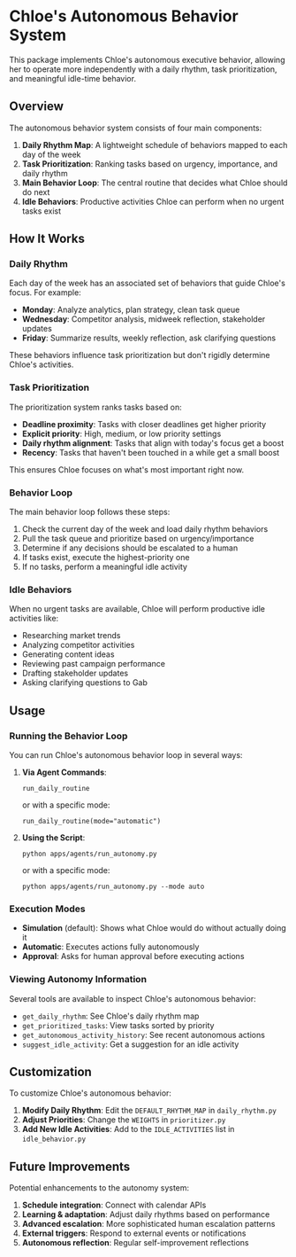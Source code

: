 # Chloe's Autonomous Behavior System

This package implements Chloe's autonomous executive behavior, allowing her to operate more independently with a daily rhythm, task prioritization, and meaningful idle-time behavior.

## Overview

The autonomous behavior system consists of four main components:

1. **Daily Rhythm Map**: A lightweight schedule of behaviors mapped to each day of the week
2. **Task Prioritization**: Ranking tasks based on urgency, importance, and daily rhythm
3. **Main Behavior Loop**: The central routine that decides what Chloe should do next
4. **Idle Behaviors**: Productive activities Chloe can perform when no urgent tasks exist

## How It Works

### Daily Rhythm

Each day of the week has an associated set of behaviors that guide Chloe's focus. For example:

- **Monday**: Analyze analytics, plan strategy, clean task queue
- **Wednesday**: Competitor analysis, midweek reflection, stakeholder updates
- **Friday**: Summarize results, weekly reflection, ask clarifying questions

These behaviors influence task prioritization but don't rigidly determine Chloe's activities.

### Task Prioritization

The prioritization system ranks tasks based on:

- **Deadline proximity**: Tasks with closer deadlines get higher priority
- **Explicit priority**: High, medium, or low priority settings
- **Daily rhythm alignment**: Tasks that align with today's focus get a boost
- **Recency**: Tasks that haven't been touched in a while get a small boost

This ensures Chloe focuses on what's most important right now.

### Behavior Loop

The main behavior loop follows these steps:

1. Check the current day of the week and load daily rhythm behaviors
2. Pull the task queue and prioritize based on urgency/importance
3. Determine if any decisions should be escalated to a human
4. If tasks exist, execute the highest-priority one
5. If no tasks, perform a meaningful idle activity

### Idle Behaviors

When no urgent tasks are available, Chloe will perform productive idle activities like:

- Researching market trends
- Analyzing competitor activities
- Generating content ideas
- Reviewing past campaign performance
- Drafting stakeholder updates
- Asking clarifying questions to Gab

## Usage

### Running the Behavior Loop

You can run Chloe's autonomous behavior loop in several ways:

1. **Via Agent Commands**:
   ```
   run_daily_routine
   ```
   or with a specific mode:
   ```
   run_daily_routine(mode="automatic")
   ```

2. **Using the Script**:
   ```
   python apps/agents/run_autonomy.py
   ```
   or with a specific mode:
   ```
   python apps/agents/run_autonomy.py --mode auto
   ```

### Execution Modes

- **Simulation** (default): Shows what Chloe would do without actually doing it
- **Automatic**: Executes actions fully autonomously
- **Approval**: Asks for human approval before executing actions

### Viewing Autonomy Information

Several tools are available to inspect Chloe's autonomous behavior:

- `get_daily_rhythm`: See Chloe's daily rhythm map
- `get_prioritized_tasks`: View tasks sorted by priority
- `get_autonomous_activity_history`: See recent autonomous actions
- `suggest_idle_activity`: Get a suggestion for an idle activity

## Customization

To customize Chloe's autonomous behavior:

1. **Modify Daily Rhythm**: Edit the `DEFAULT_RHYTHM_MAP` in `daily_rhythm.py`
2. **Adjust Priorities**: Change the `WEIGHTS` in `prioritizer.py`
3. **Add New Idle Activities**: Add to the `IDLE_ACTIVITIES` list in `idle_behavior.py`

## Future Improvements

Potential enhancements to the autonomy system:

1. **Schedule integration**: Connect with calendar APIs
2. **Learning & adaptation**: Adjust daily rhythms based on performance
3. **Advanced escalation**: More sophisticated human escalation patterns
4. **External triggers**: Respond to external events or notifications
5. **Autonomous reflection**: Regular self-improvement reflections 